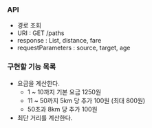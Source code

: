 ### API

- 경로 조회
- URI : GET /paths
- response : List<Stations>, distance, fare
- requestParameters : source, target, age

### 구현할 기능 목록

- 요금을 계산한다.
    - 1 ~ 10까지 기본 요금 1250원
    - 11 ~ 50까지 5km 당 추가 100원 (최대 800원)
    - 50초과 8km 당 추가 100원
- 최단 거리를 계산한다.
